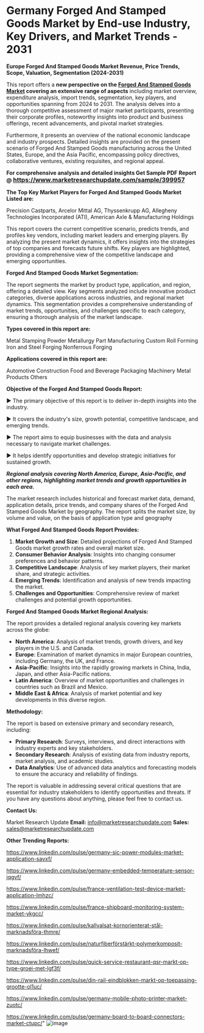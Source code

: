 # Germany Forged And Stamped Goods Market by End-use Industry, Key Drivers, and Market Trends - 2031

<strong>Europe Forged And Stamped Goods Market Revenue, Price Trends, Scope, Valuation, Segmentation (2024-2031)</strong>

This report offers a <strong>new perspective on the <a href=https://www.marketresearchupdate.com/sample/399957>Forged And Stamped Goods Market</a> covering an extensive range of aspects</strong> including market overview, expenditure analysis, import trends, segmentation, key players, and opportunities spanning from 2024 to 2031. The analysis delves into a thorough competitive assessment of major market participants, presenting their corporate profiles, noteworthy insights into product and business offerings, recent advancements, and pivotal market strategies.

Furthermore, it presents an overview of the national economic landscape and industry prospects. Detailed insights are provided on the present scenario of Forged And Stamped Goods manufacturing across the United States, Europe, and the Asia Pacific, encompassing policy directives, collaborative ventures, existing requisites, and regional appeal.

<strong>For comprehensive analysis and detailed insights Get Sample PDF Report @ <a href=https://www.marketresearchupdate.com/sample/399957><font size=3 color=#0000ff>https://www.marketresearchupdate.com/sample/399957</font></a></strong>

<strong>The Top Key Market Players for Forged And Stamped Goods Market Listed are:</strong>

Precision Castparts, Arcelor Mittal AG, Thyssenkrupp AG, Allegheny Technologies Incorporated (ATI), American Axle & Manufacturing Holdings

This report covers the current competitive scenario, predicts trends, and profiles key vendors, including market leaders and emerging players. By analyzing the present market dynamics, it offers insights into the strategies of top companies and forecasts future shifts. Key players are highlighted, providing a comprehensive view of the competitive landscape and emerging opportunities.

<strong>Forged And Stamped Goods Market Segmentation:</strong>

The report segments the market by product type, application, and region, offering a detailed view. Key segments analyzed include innovative product categories, diverse applications across industries, and regional market dynamics. This segmentation provides a comprehensive understanding of market trends, opportunities, and challenges specific to each category, ensuring a thorough analysis of the market landscape.

<strong>Types covered in this report are:</strong>

Metal Stamping
Powder Metallurgy Part Manufacturing
Custom Roll Forming
Iron and Steel Forging
Nonferrous Forging

<strong>Applications covered in this report are:</strong>

Automotive
Construction
Food and Beverage Packaging
Machinery
Metal Products
Others

<strong>Objective of the Forged And Stamped Goods Report:</strong>

▶ The primary objective of this report is to deliver in-depth insights into the industry.

▶ It covers the industry's size, growth potential, competitive landscape, and emerging trends.

▶ The report aims to equip businesses with the data and analysis necessary to navigate market challenges.

▶ It helps identify opportunities and develop strategic initiatives for sustained growth.

<strong><em>Regional analysis covering North America, Europe, Asia-Pacific, and other regions, highlighting market trends and growth opportunities in each area.</em></strong>

The market research includes historical and forecast market data, demand, application details, price trends, and company shares of the Forged And Stamped Goods Market by geography. The report splits the market size, by volume and value, on the basis of application type and geography

<strong>What Forged And Stamped Goods Report Provides:</strong>
<ol>
  <li><strong>Market Growth and Size</strong>: Detailed projections of Forged And Stamped Goods market growth rates and overall market size.</li>
  <li><strong>Consumer Behavior Analysis</strong>: Insights into changing consumer preferences and behavior patterns.</li>
  <li><strong>Competitive Landscape</strong>: Analysis of key market players, their market share, and strategic activities.</li>
  <li><strong>Emerging Trends</strong>: Identification and analysis of new trends impacting the market.</li>
  <li><strong>Challenges and Opportunities</strong>: Comprehensive review of market challenges and potential growth opportunities.</li>
</ol>

<strong>Forged And Stamped Goods Market Regional Analysis:</strong>

The report provides a detailed regional analysis covering key markets across the globe:
<ul>
  <li><strong>North America</strong>: Analysis of market trends, growth drivers, and key players in the U.S. and Canada.</li>
  <li><strong>Europe</strong>: Examination of market dynamics in major European countries, including Germany, the UK, and France.</li>
  <li><strong>Asia-Pacific</strong>: Insights into the rapidly growing markets in China, India, Japan, and other Asia-Pacific nations.</li>
  <li><strong>Latin America</strong>: Overview of market opportunities and challenges in countries such as Brazil and Mexico.</li>
  <li><strong>Middle East &amp; Africa</strong>: Analysis of market potential and key developments in this diverse region.</li>
</ul>

<strong>Methodology:</strong>

The report is based on extensive primary and secondary research, including:
<ul>
  <li><strong>Primary Research</strong>: Surveys, interviews, and direct interactions with industry experts and key stakeholders.</li>
  <li><strong>Secondary Research</strong>: Analysis of existing data from industry reports, market analysis, and academic studies.</li>
  <li><strong>Data Analytics</strong>: Use of advanced data analytics and forecasting models to ensure the accuracy and reliability of findings.</li>
</ul>
The report is valuable in addressing several critical questions that are essential for industry stakeholders to identify opportunities and threats. If you have any questions about anything, please feel free to contact us.

<strong>Contact Us:</strong>

Market Research Update
<strong>Email:</strong> info@marketresearchupdate.com
<strong>Sales:</strong> sales@marketresearchupdate.com

<strong>Other Trending Reports:</strong>

<a href=https://www.linkedin.com/pulse/germany-sic-power-modules-market-application-savxf/>https://www.linkedin.com/pulse/germany-sic-power-modules-market-application-savxf/</a>

<a href=https://www.linkedin.com/pulse/germany-embedded-temperature-sensor-jqgvf/>https://www.linkedin.com/pulse/germany-embedded-temperature-sensor-jqgvf/</a>

<a href=https://www.linkedin.com/pulse/france-ventilation-test-device-market-application-lmhzc/>https://www.linkedin.com/pulse/france-ventilation-test-device-market-application-lmhzc/</a>

<a href=https://www.linkedin.com/pulse/france-shipboard-monitoring-system-market-ykgcc/>https://www.linkedin.com/pulse/france-shipboard-monitoring-system-market-ykgcc/</a>

<a href=https://www.linkedin.com/pulse/kallvalsat-kornorienterat-stål-marknadsföra-thmre/>https://www.linkedin.com/pulse/kallvalsat-kornorienterat-stål-marknadsföra-thmre/</a>

<a href=https://www.linkedin.com/pulse/naturfiberförstärkt-polymerkomposit-marknadsföra-lhwef/>https://www.linkedin.com/pulse/naturfiberförstärkt-polymerkomposit-marknadsföra-lhwef/</a>

<a href=https://www.linkedin.com/pulse/quick-service-restaurant-qsr-markt-op-type-groei-met-lgf3f/>https://www.linkedin.com/pulse/quick-service-restaurant-qsr-markt-op-type-groei-met-lgf3f/</a>

<a href=https://www.linkedin.com/pulse/din-rail-eindblokken-markt-op-toepassing-grootte-ol1uc/>https://www.linkedin.com/pulse/din-rail-eindblokken-markt-op-toepassing-grootte-ol1uc/</a>

<a href=https://www.linkedin.com/pulse/germany-mobile-photo-printer-market-zuotc/>https://www.linkedin.com/pulse/germany-mobile-photo-printer-market-zuotc/</a>

<a href=https://www.linkedin.com/pulse/germany-board-to-board-connectors-market-ctupc/>https://www.linkedin.com/pulse/germany-board-to-board-connectors-market-ctupc/</a>"
![image](https://github.com/user-attachments/assets/f6d085ff-b2ad-4d3f-b011-6b27b3937ca6)
